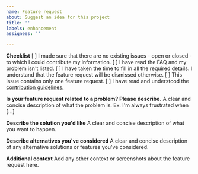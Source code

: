 ```yaml
---
name: Feature request
about: Suggest an idea for this project
title: ''
labels: enhancement
assignees: ''

---
```


**Checklist**
[ ] I made sure that there are no existing issues - open or closed - to which I could contribute my information.
[ ]  I have read the FAQ and my problem isn't listed.
[ ]  I have taken the time to fill in all the required details. I understand that the feature request will be dismissed otherwise.
[ ]  This issue contains only one feature request.
[ ]  I have read and understood the [contribution guidelines.](https://github.com/FossifyX/General-Discussion?tab=readme-ov-file#contribution-rules-for-developers)

**Is your feature request related to a problem? Please describe.**
A clear and concise description of what the problem is. Ex. I'm always frustrated when [...]

**Describe the solution you'd like**
A clear and concise description of what you want to happen.

**Describe alternatives you've considered**
A clear and concise description of any alternative solutions or features you've considered.

**Additional context**
Add any other context or screenshots about the feature request here.
